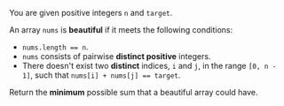 You are given positive integers `n` and `target`.

An array `nums` is **beautiful** if it meets the following conditions:

- `nums.length == n`.
- `nums` consists of pairwise **distinct positive** integers.
- There doesn't exist two **distinct** indices, `i` and `j`, in the range `[0, n - 1]`, such that `nums[i] + nums[j] == target`.

Return the **minimum** possible sum that a beautiful array could have.